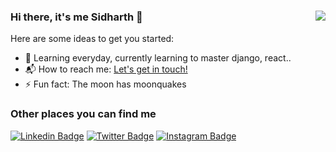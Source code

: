 
### Hi there, it's me Sidharth 👋<img align="right" src="https://komarev.com/ghpvc/?username=sidharthpunathil&color=blueviolet">

Here are some ideas to get you started:

- 🌱 Learning everyday, currently learning to master django, react..
- 📬 How to reach me: <a href="mailto:sidharthpunathil714@gmail.com">Let's get in touch!</a>
- ⚡ Fun fact: The moon has moonquakes


### Other places you can find me

 
[![Linkedin Badge](https://img.shields.io/badge/-sidharthpunathil-2867B2?style=flat-square&logo=Linkedin&logoColor=white&link=https://www.linkedin.com/in/sidharthpunathil/)](https://www.linkedin.com/in/sidharthpunathil/) [![Twitter Badge](https://img.shields.io/badge/-iamsidharthp-1ca0f1?style=flat-square&logo=twitter&logoColor=white&link=https://twitter.com/iamsidharthp)](https://twitter.com/iamsidharthp) [![Instagram Badge](https://img.shields.io/badge/-s1d.p-D7008A?style=flat-square&logo=instagram&logoColor=white&link=https://www.linkedin.com/in/sidharthpunathil/)](https://www.instagram.com/s1d.p/)




